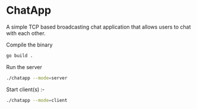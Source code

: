 # ChatApp

A simple TCP based broadcasting chat application that allows users to chat with each other.

Compile the binary
```sh
go build .
```

Run the server
```sh
./chatapp --mode=server
```


Start client(s) :- 
```sh
./chatapp --mode=client
```

